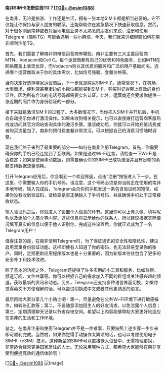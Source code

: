 **南非SIM卡怎麽註冊TG？[[TG💪+ @esim1088](https://t.me/s/esim1088)]**

在南非，无论是旅游、工作还是生活，拥有一张本地SIM卡都是相当必要的。它不仅能让你保持与家人朋友的联系，还能帮助你在紧急情况下快速获取信息。然而，对于很多刚到南非或者对当地电信业务不太熟悉的朋友们来说，注册和使用Telegram（简称TG）可能会遇到一些小麻烦。今天，我们就来详细聊聊如何在南非顺利注册TG。

首先，我们需要了解南非的电信运营商有哪些。南非主要有三大主要运营商：MTN、Vodacom和Cell C。每个运营商都有自己的优势和特色服务，比如MTN在网络覆盖上表现优异，而Vodacom则以其优质的服务和广泛的用户基础闻名。选择哪个运营商取决于你的具体需求，比如信号强弱、套餐价格等。

当你决定好选择哪家运营商后，下一步就是购买SIM卡了。通常情况下，在机场、大型商场、便利店甚至街边的小摊位都能买到SIM卡。购买时记得带上有效的身份证件，因为所有合法的电话号码都需要实名认证。此外，运营商还会要求你提供一张近期的照片作为身份验证的一部分。

接下来就是激活SIM卡的过程了。大多数情况下，当你插入SIM卡并开机后，手机会自动提示你进行激活操作。如果未收到相关提示，也可以直接拨打运营商客服热线或访问其官方网站查询具体的激活步骤。激活成功后，你就可以开始充值话费或者购买流量包了。南非的预付费套餐非常灵活，可以根据自己的消费习惯随时调整。

现在我们终于来到了最重要的部分——如何在南非注册Telegram。首先，你需要确保你的手机已经连接到了互联网。如果是通过Wi-Fi连接，请检查一下Wi-Fi是否稳定；如果是使用移动数据，则需要确认你的SIM卡已成功激活并且有足够的余额支持数据流量消耗。

打开Telegram应用后，你会看到一个欢迎界面，点击“注册”按钮进入下一步。在这里，你需要输入你的手机号码。请注意，这个号码必须是你当前正在使用的南非本地号码。输入完成后，Telegram会向你的手机发送一条包含验证码的短信。如果你没有收到验证码，请检查是否正确输入了手机号码，并且确保手机处于正常接收状态。

输入验证码之后，你就进入了设置个人信息的环节。这里你可以上传头像、填写昵称以及添加个人简介等内容。这些信息将显示给你的联系人，所以建议根据实际情况填写真实的信息以便于他人识别你。完成这些设置后，你就正式成为了一名Telegram用户！

值得注意的是，在南非使用Telegram时，为了保证通讯的安全性和隐私性，建议启用双重身份验证功能。这样即使有人知道了你的密码，也无法轻易登录你的账户。同时，定期更新应用程序版本也是十分重要的，因为新版本往往包含了更多的安全补丁和技术改进。

除了基本的功能之外，Telegram还提供了许多实用的小工具和服务，比如群聊、频道订阅、文件共享等。你可以根据自己的需求加入不同的群组或关注感兴趣的频道，获取最新的资讯和动态。另外，Telegram还支持多种语言界面切换，如果你觉得英文不方便理解的话，可以尝试切换成中文或者其他更熟悉的语言。

最后再给大家分享几个小贴士吧！第一，尽量避免在公共Wi-Fi环境下进行敏感操作，如转账汇款等；第二，不要随意添加陌生人的好友请求，以免泄露个人信息；第三，定期清理聊天记录以节省存储空间。希望以上内容能够帮助大家更好地适应在南非的生活和工作环境。

总之，在南非注册和使用Telegram并不是一件难事，只要按照上述步骤一步步来即可顺利完成。当然啦，如果你觉得手动操作太繁琐的话，也可以考虑使用电子SIM卡（eSIM）技术。这种新型的SIM卡可以直接嵌入设备中，无需物理更换，非常适合经常更换国家居住的人士。无论采用哪种方式，都希望大家能够在南非享受到便捷高效的通信体验哦！

[[TG💪+ @esim1088](https://t.me/s/esim1088) ![Image](https://i.postimg.cc/4NQfJmqS/Snipaste-2025-05-13-00-14-12.png)]